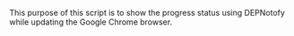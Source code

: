 This purpose of this script is to show the progress status using DEPNotofy while updating the Google Chrome browser. 
